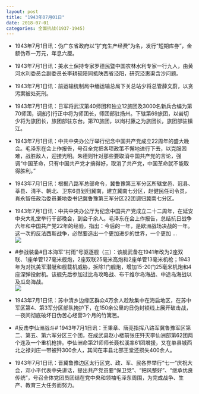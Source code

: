```yaml
---
layout: post
title: "1943年07月01日"
date: 2018-07-01
categories: 全面抗战(1937-1945)
---
```


<meta name="referrer" content="no-referrer" />

- 1943年7月1日讯：伪广东省政府以“扩充生产经费”为名，发行“短期库券”，金额伪币一万元，年息六厘。 

- 1943年7月1日讯：美水土保持专家罗德民暨中国农林水利专家一行九人，由黄河水利委员会副委员长李耕砚陪同抵陕西省泾阳，研究泾惠渠含沙问题。 

- 1943年7月1日讯：前运输统制局中缅运输总局下关总站少将总管薛文蔚，以贪污案被处死刑。 

- 1943年7月1日讯：日军将武汉第40师团和独立12旅团及3000名新兵合编为第70师团，调船引行正中将为师团长，师团部驻扬州。下辖第69旅团，以岩切少将为旅团长，旅团部驻东台。第70旅团，以岗村藤之为旅团长，旅团部驻镇江。 

- 1943年7月1日讯：中共中央办公厅举行纪念中国共产党成立22周年的盛大晚会。毛泽东在会上作报告，号召全党把各项政策不懈地进行下去，以克服困难，战胜敌人，迎接光明。朱德则针对那些要取消中国共产党的言论，强调“中国革命，只有中国共产党才搞得好，取消了共产党，中国革命就不能取得胜利。” 

- 1943年7月1日讯：根据八路军总部命令，冀鲁豫第三军分区所辖堂邑、冠县、莘县、清平、朝北、卫东6县划归冀南，建立冀南七分区，赵健民任司令员，肖永智任政治委员兼地委书记冀鲁豫第三军分区22团调归冀南七分区。 

- 1943年7月1日讯：中共中央办公厅为纪念中国共产党成立二十二周年，在延安中央大礼堂举行干部晚会，到会千余人。毛泽东在会上作报告，总结抗日战争六年和中国共产党22年的经验，指出：今后的一年，是欧洲战场决战的一年。这一次的反法西斯战争，必然要造出一个更加进步的世界，一个更加 ... <br/><img src="https://wx1.sinaimg.cn/large/aca367d8ly1fsu6hdmv8zj20c8090mx6.jpg" />

- #参战装备#日本海军“村雨”号驱逐舰（三）：该舰武备在1941年改为2座双联、1座单管127毫米舰炮，2座双联25毫米高炮和2座单管13毫米机枪；1943年为对抗美军潜艇和舰载机威胁，拆除1门舰炮，增加15-20门25毫米机炮和4座深弹投射机。该舰先后参加过比岛攻略战、布干维尔岛海战、中途岛海战以及瓜岛海战。 <br/><img src="https://wx4.sinaimg.cn/large/aca367d8ly1fsu4pynowrj20go04nq34.jpg" />

- 1943年7月1日讯：苏中清乡边缘区群众4万余人趁敌集中在海启地区，在苏中军区第4、第3军分区部队掩护下，在150余公里的日伪封锁线上展开破击战，一夜间彻底破坏日伪苦心经营3个月的竹篱笆。 

- #反击李仙洲战斗# 1943年7月1日讯：王秉章、唐亮指挥八路军冀鲁豫军区第二、第五、第六军分区三个团，在成武县赵小楼前张庄歼灭李仙洲部第62团两个连及一个重机枪排。李仙洲命第21师师长聂松溪率61团增援，又在单县城西北之禄刘庄一带被歼300余人，其间在丰县北部王堂还损失400余人。 

- 1943年7月1日讯：晋冀鲁豫边区太行区党、政、军、民各界举行“七一”庆祝大会，邓小平代表中央讲话，提出共产党员要“保卫党”、“把风整好”、“继承优良传统”，号召全体党团员团结在党中央和领袖毛泽东周围，为完成战争、生产、教育三大任务而努力。 

